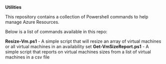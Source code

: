 **Utilities** 

This repository contains a collection of Powershell commands to help manage Azure Resources.

Below is a list of commands available in this repo: 

**Resize-Vm.ps1** - A simple script that will resize an array of virtual machines or all virtual machines in an availability set
**Get-VmSizeReport.ps1** - A simple script that reports on virtual machines sizes from a list of virtual machines in a csv file
